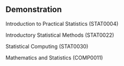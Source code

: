 ## Demonstration

Introduction to Practical Statistics (STAT0004)

Introductory Statistical Methods (STAT0022)

Statistical Computing (STAT0030)

Mathematics and Statistics (COMP0011)
